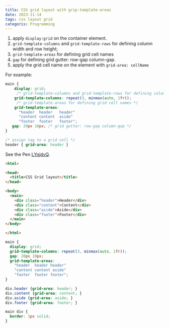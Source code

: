 ```yaml
---
title: CSS grid layout with grip-template-areas
date: 2023-11-14
tags: css layout grid
categoris: Programming
---
```


1. apply `display:grid` on the container element.
2. `grid-template-columns` and `grid-template-rows` for defining column width and row height;
3. `grid-template-areas` for defining grid cell names
4. `gap` for defining grid gutter: row-gap column-gap.
5. apply the grid cell name on the element with `grid-area: cellName`

For example:

```css
main {
	display: grid;
	 /* grid-template-columns and grid-template-rows for defining column width and row width */
	grid-template-columns: repeat(3, minmax(auto, 1fr));
	 /* grid-template-areas for defining grid cell names */
    grid-template-areas:
	  "header  header   header"
      "content content  aside"
	  "footer  footer   footer";
   gap: 20px 10px; /* grid gutter: row-gap column-gap */
}

/* assign tag to a grid cell */
header { grid-area: header }
```

See the Pen [LYqjdvQ](https://codepen.io/haiiiiiyun/pen/LYqjdvQ).

```html
<html>

<head>
  <title>CSS Grid layout</title>
</head>

<body>
  <main>
    <div class="header">Header</div>
    <div class="content">Content</div>
    <div class="aside">Aside</div>
    <div class="footer">Footer</div>
  </main>
</body>

</html>
```

```css
main {
  display: grid;
  grid-template-columns: repeat(3, minmax(auto, 1fr));
  gap: 20px 10px;
  grid-template-areas:
    "header  header header"
    "content content aside"
    "footer  footer footer";
}

div.header {grid-area: header; }
div.content {grid-area: content; }
div.aside {grid-area: aside; }
div.footer {grid-area: footer; }

main div {
  border: 1px solid;
}
```